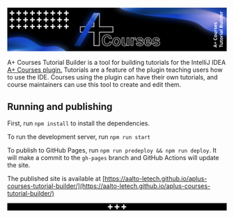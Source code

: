 <p align="center">
  <a href="https://aalto-letech.github.io/aplus-courses-tutorial-builder/">
    <img src="public/banner.png" alt="A+ Courses Tutorial Builder">
  </a>
</p>

A+ Courses Tutorial Builder is a tool for building tutorials for the IntelliJ IDEA [A+ Courses plugin.](https://github.com/Aalto-LeTech/aplus-courses) Tutorials are a feature of the plugin teaching users how to use the IDE. Courses using the plugin can have their own tutorials, and course maintainers can use this tool to create and edit them.

## Running and publishing

First, run `npm install` to install the dependencies.

To run the development server, run `npm run start`

To publish to GitHub Pages, run `npm run predeploy && npm run deploy`. It will make a commit to the `gh-pages` branch and GitHub Actions will update the site.

The published site is available at [https://aalto-letech.github.io/aplus-courses-tutorial-builder/](https://aalto-letech.github.io/aplus-courses-tutorial-builder/)

<p align="center">
  <img width="1500px" src="public/footer.png" alt="A+ Courses">
</p>
